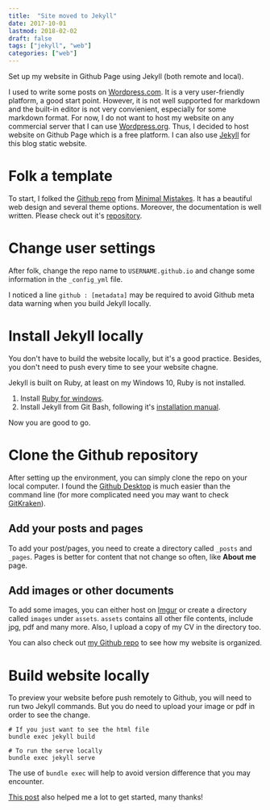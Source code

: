 ```yaml
---
title:  "Site moved to Jekyll"
date: 2017-10-01
lastmod: 2018-02-02
draft: false
tags: ["jekyll", "web"]
categories: ["web"]
---
```


Set up my website in Github Page using Jekyll (both remote and local).


I used to write some posts on [Wordpress.com](https://wordpress.com/). It is a very user-friendly platform, a good start point. However, it is not well supported for markdown and the built-in editor is not very convienient, especially for some markdown format. For now, I do not want to host my website on any commercial server that I can use [Wordpress.org](https://wordpress.org/). Thus, I decided to host website on Github Page which is a free platform. I can also use [Jekyll](https://jekyllrb.com/) for this blog static website.

<!--more-->

# Folk a template

To start, I folked the [Github repo][1] from [Minimal Mistakes][2]. It has a beautiful web design and several theme options. Moreover, the documentation is well written. Please check out it's [repository][1].

# Change user settings

After folk, change the repo name to `USERNAME.github.io` and change some information in the `_config_yml` file.

I noticed a line `github : [metadata]` may be required to avoid Github meta data warning when you build Jekyll locally.

# Install Jekyll locally

You don't have to build the website locally, but it's a good practice. Besides, you don't need to push every time to see your website chagne.

Jekyll is built on Ruby, at least on my Windows 10, Ruby is not installed.

1. Install [Ruby for windows][3].
2. Install Jekyll from Git Bash, following it's [installation manual][4].

Now you are good to go.

# Clone the Github repository

After setting up the environment, you can simply clone the repo on your local computer. I found the [Github Desktop][5] is much easier than the command line (for more complicated need you may want to check [GitKraken][6]).

## Add your posts and pages

To add your post/pages, you need to create a directory called `_posts` and `_pages`. Pages is better for content that not change so often, like **About me** page.

## Add images or other documents

To add some images, you can either host on [Imgur][7] or create a directory called `images` under `assets`. `assets` contains all other file contents, include jpg, pdf and many more. Also, I upload a copy of my CV in the directory too.

You can also check out [my Github repo][8] to see how my website is organized.

# Build website locally

To preview your website before push remotely to Github, you will need to run two Jekyll commands. But you do need to upload your image or pdf in order to see the change.

```
# If you just want to see the html file
bundle exec jekyll build

# To run the serve locally
bundle exec jekyll serve
```

The use of `bundle exec` will help to avoid version difference that you may encounter.

[This post][9] also helped me a lot to get started, many thanks!


[1]:https://github.com/mmistakes/minimal-mistakes
[2]:https://mmistakes.github.io/minimal-mistakes/
[3]:https://rubyinstaller.org/
[4]:https://jekyllrb.com/docs/installation/
[5]:https://desktop.github.com/
[6]:https://www.gitkraken.com/
[7]:https://imgur.com/
[8]:https://github.com/timedreamer/timedreamer.github.io
[9]:https://www.smashingmagazine.com/2014/08/build-blog-jekyll-github-pages/
